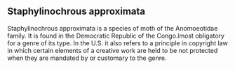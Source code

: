 ## Staphylinochrous approximata

Staphylinochrous approximata is a species of moth of the Anomoeotidae family. It is found in the Democratic Republic of the Congo.lmost obligatory for a genre of its type. In the U.S. it also refers to a principle in copyright law in which certain elements of a creative work are held to be not protected when they are mandated by or customary to the genre.